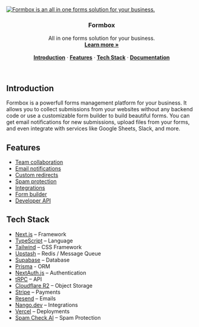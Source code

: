 <a href="https://formbox.app">
  <img alt="Formbox is an all in one forms solution for your business." src="https://media.cleanshot.cloud/media/6204/Y9QXlS6vDLZ7CqDf9MH4YIek9ViFTwdeRSlZslTW.jpeg?Expires=1724712356&Signature=dPoPOuwXyU9cLdTiWq5rZB07hy7VqDi55rvQv9UlFQu~~Rhytk-5ZUnmuOOoIXIAa8Ik~S5tPIlPr093YlIlCzQDgwq-awELhczs1Znzfk1wIDxCeI6bwPjMA24XTFBDX4rzjt9MEZ8wGfb3nUl1EHGtfgexNO13L~9bjVD6~6YUoRMHBYwZ24o95bCXug~vXPHNks1gCV~OPbxj0t2~15~Ok9tVVZuKTuYYpzK808Hia0qMPW-ZQg0V80uay5Uh276LNXwG1-jM-UtI~Q2a2S6B63DFDjqzr5KKX90sdDoMFVGaL7obgUPy5fS-P8EF9-KMx9slZv-rhj5zvdl1gA__&Key-Pair-Id=K269JMAT9ZF4GZ">
</a>

<h3 align="center">Formbox</h3>

<p align="center">
    All in one forms solution for your business.
    <br />
    <a href="https://formbox.app"><strong>Learn more »</strong></a>
    <br />
    <br />
    <a href="#introduction"><strong>Introduction</strong></a> ·
    <a href="#features"><strong>Features</strong></a> ·
    <a href="#tech-stack"><strong>Tech Stack</strong></a> ·
    <a href="https://docs.formbox.app"><strong>Documentation</strong></a>
</p>

<br/>

## Introduction

Formbox is a powerfull forms management platform for your business. It allows you to collect submissions from your websites without any backend code or use a customizable form builder to build beautiful forms. You can get email notifications for new submissions, upload files from your forms, and even integrate with services like Google Sheets, Slack, and more.

## Features

- [Team collaboration](https://docs.formbox.app/features/organizations)
- [Email notifications](https://docs.formbox.app/features/self-email-notifications)
- [Custom redirects](https://docs.formbox.app/features/custom-redirects)
- [Spam protection](https://docs.formbox.app/features/spam-protection)
- [Integrations](https://docs.formbox.app/integrations/overview)
- [Form builder](https://formbox.app)
- [Developer API](https://docs.formbox.app/api-reference)

## Tech Stack

- [Next.js](https://nextjs.org/) – Framework
- [TypeScript](https://www.typescriptlang.org/) – Language
- [Tailwind](https://tailwindcss.com/) – CSS Framework
- [Upstash](https://upstash.com/) – Redis / Message Queue
- [Supabase](https://supabase.com/) – Database
- [Prisma](https://prisma.io/) - ORM
- [NextAuth.js](https://next-auth.js.org/) – Authentication
- [tRPC](https://trpc.io) – API
- [Cloudflare R2](https://www.cloudflare.com/r2/) – Object Storage
- [Stripe](https://stripe.com/) – Payments
- [Resend](https://resend.com/) – Emails
- [Nango.dev](https://nango.dev/) – Integrations
- [Vercel](https://vercel.com/) – Deployments
- [Spam Check AI](https://spamcheck.ai/) – Spam Protection
